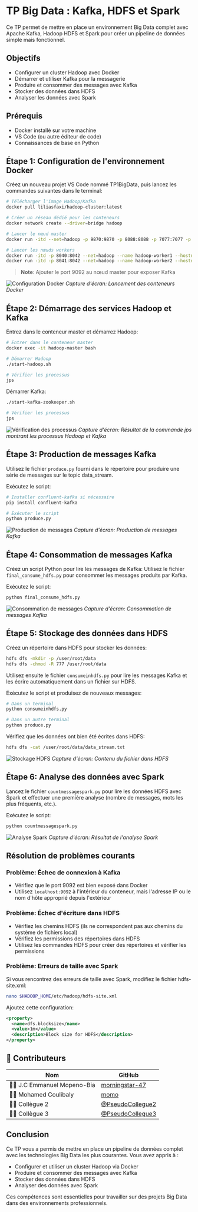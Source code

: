 # TP Big Data : Kafka, HDFS et Spark

Ce TP permet de mettre en place un environnement Big Data complet avec Apache Kafka, Hadoop HDFS et Spark pour créer un pipeline de données simple mais fonctionnel.

## Objectifs
- Configurer un cluster Hadoop avec Docker
- Démarrer et utiliser Kafka pour la messagerie
- Produire et consommer des messages avec Kafka
- Stocker des données dans HDFS
- Analyser les données avec Spark

## Prérequis
- Docker installé sur votre machine
- VS Code (ou autre éditeur de code)
- Connaissances de base en Python

## Étape 1: Configuration de l'environnement Docker

Créez un nouveau projet VS Code nommé TP1BigData, puis lancez les commandes suivantes dans le terminal:

```bash
# Télécharger l'image Hadoop/Kafka
docker pull liliasfaxi/hadoop-cluster:latest

# Créer un réseau dédié pour les conteneurs
docker network create --driver=bridge hadoop

# Lancer le nœud master
docker run -itd --net=hadoop -p 9870:9870 -p 8088:8088 -p 7077:7077 -p 16010:16010 -p 9092:9092 --name hadoop-master --hostname hadoop-master liliasfaxi/hadoop-cluster:latest

# Lancer les nœuds workers
docker run -itd -p 8040:8042 --net=hadoop --name hadoop-worker1 --hostname hadoop-worker1 liliasfaxi/hadoop-cluster:latest
docker run -itd -p 8041:8042 --net=hadoop --name hadoop-worker2 --hostname hadoop-worker2 liliasfaxi/hadoop-cluster:latest
```

> **Note**: Ajouter le port 9092 au nœud master pour exposer Kafka

![Configuration Docker](images/docker_config.png)
*Capture d'écran: Lancement des conteneurs Docker*

## Étape 2: Démarrage des services Hadoop et Kafka

Entrez dans le conteneur master et démarrez Hadoop:

```bash
# Entrer dans le conteneur master
docker exec -it hadoop-master bash

# Démarrer Hadoop
./start-hadoop.sh

# Vérifier les processus
jps
```

Démarrer Kafka:

```bash
./start-kafka-zookeeper.sh

# Vérifier les processus
jps
```

![Vérification des processus](images/jps_output.png)
*Capture d'écran: Résultat de la commande jps montrant les processus Hadoop et Kafka*

## Étape 3: Production de messages Kafka

Utilisez le fichier `produce.py` fourni dans le répertoire pour produire une série de messages sur le topic data_stream.

Exécutez le script:

```bash
# Installer confluent-kafka si nécessaire
pip install confluent-kafka

# Exécuter le script
python produce.py
```

![Production de messages](images/produce_output.png)
*Capture d'écran: Production de messages Kafka*

## Étape 4: Consommation de messages Kafka

Créez un script Python  pour lire les messages de Kafka:
Utilisez le fichier `final_consume_hdfs.py` pour consommer les messages produits par Kafka.


Exécutez le script:

```bash
python final_consume_hdfs.py
```

![Consommation de messages](images/consume_output.png)
*Capture d'écran: Consommation de messages Kafka*

## Étape 5: Stockage des données dans HDFS

Créez un répertoire dans HDFS pour stocker les données:

```bash
hdfs dfs -mkdir -p /user/root/data
hdfs dfs -chmod -R 777 /user/root/data
```

Utilisez ensuite le fichier `consumeinhdfs.py` pour lire les messages Kafka et les écrire automatiquement dans un fichier sur HDFS.

Exécutez le script et produisez de nouveaux messages:

```bash
# Dans un terminal
python consumeinhdfs.py

# Dans un autre terminal
python produce.py
```

Vérifiez que les données ont bien été écrites dans HDFS:

```bash
hdfs dfs -cat /user/root/data/data_stream.txt
```

![Stockage HDFS](images/hdfs_output.png)
*Capture d'écran: Contenu du fichier dans HDFS*

## Étape 6: Analyse des données avec Spark

Lancez le fichier `countmessagespark.py` pour lire les données HDFS avec Spark et effectuer une première analyse (nombre de messages, mots les plus fréquents, etc.).

Exécutez le script:

```bash
python countmessagespark.py
```

![Analyse Spark](images/spark_output.png)
*Capture d'écran: Résultat de l'analyse Spark*

## Résolution de problèmes courants

### Problème: Échec de connexion à Kafka
- Vérifiez que le port 9092 est bien exposé dans Docker
- Utilisez `localhost:9092` à l'intérieur du conteneur, mais l'adresse IP ou le nom d'hôte approprié depuis l'extérieur

### Problème: Échec d'écriture dans HDFS
- Vérifiez les chemins HDFS (ils ne correspondent pas aux chemins du système de fichiers local)
- Vérifiez les permissions des répertoires dans HDFS
- Utilisez les commandes HDFS pour créer des répertoires et vérifier les permissions

### Problème: Erreurs de taille avec Spark
Si vous rencontrez des erreurs de taille avec Spark, modifiez le fichier hdfs-site.xml:

```bash
nano $HADOOP_HOME/etc/hadoop/hdfs-site.xml
```

Ajoutez cette configuration:

```xml
<property>
  <name>dfs.blocksize</name>
  <value>1m</value>
  <description>Block size for HDFS</description>
</property>
```

## 👥 Contributeurs

| Nom | GitHub |
|-----|--------|
| 🧑‍💻 J.C Emmanuel Mopeno-Bia | [morningstar-47](https://github.com/morningstar-47) |
| 🧑‍💻 Mohamed Coulibaly | [momo](https://github.com/PseudoCollegue1) |
| 🧑‍💻 Collègue 2 | [@PseudoCollegue2](https://github.com/PseudoCollegue2) |
| 🧑‍💻 Collègue 3 | [@PseudoCollegue3](https://github.com/PseudoCollegue3) |


## Conclusion

Ce TP vous a permis de mettre en place un pipeline de données complet avec les technologies Big Data les plus courantes. Vous avez appris à :
- Configurer et utiliser un cluster Hadoop via Docker
- Produire et consommer des messages avec Kafka
- Stocker des données dans HDFS
- Analyser des données avec Spark

Ces compétences sont essentielles pour travailler sur des projets Big Data dans des environnements professionnels.